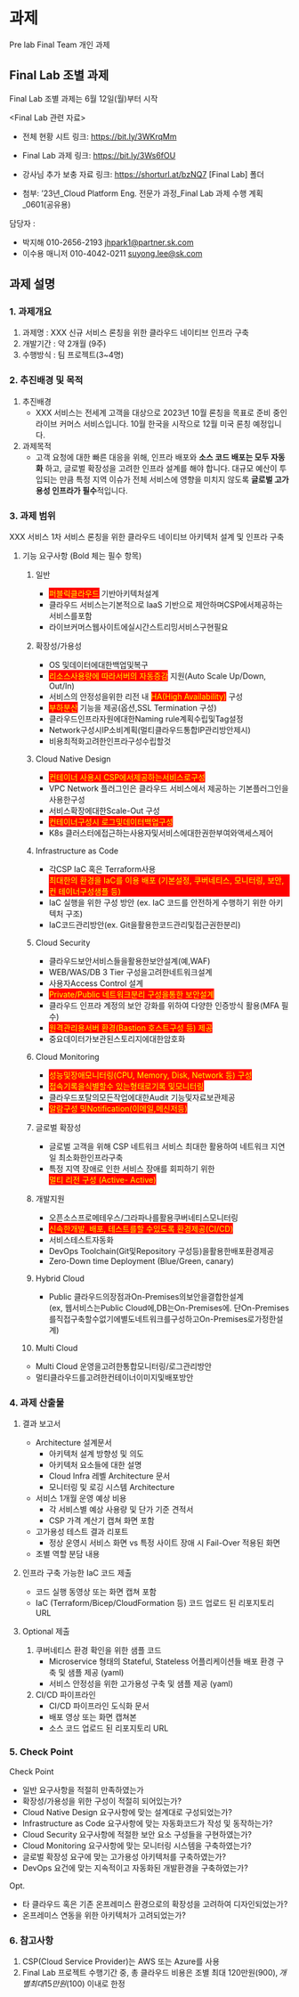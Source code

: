 <style>
.burk {
    background-color: red;
    color: yellow;
    display:inline-block;
}
</style>


# 과제

Pre lab
Final Team
개인 과제

## Final Lab 조별 과제

Final Lab 조별 과제는 6월 12일(월)부터 시작


<Final Lab 관련 자료>
- 전체 현황 시트 링크: https://bit.ly/3WKrqMm
- Final Lab 과제 링크: https://bit.ly/3Ws6fOU
- 강사님 추가 보충 자료 링크: https://shorturl.at/bzNQ7 [Final Lab] 폴더

- 첨부: ’23년_Cloud Platform Eng. 전문가 과정_Final Lab 과제 수행 계획_0601(공유용)


담당자 : 
- 박지해 010-2656-2193  jhpark1@partner.sk.com
- 이수용 매니저 010-4042-0211  suyong.lee@sk.com



## 과제 설명

### 1. 과제개요
1) 과제명 : XXX 신규 서비스 론칭을 위한 클라우드 네이티브 인프라 구축
2) 개발기간 : 약 2개월 (9주)
3) 수행방식 : 팀 프로젝트(3~4명)

### 2. 추진배경 및 목적
1) 추진배경
   - XXX 서비스는 전세계 고객을 대상으로 2023년 10월 론칭을 목표로 준비 중인 라이브 커머스 서비스입니다. 10월 한국을 시작으로 12월 미국 론칭 예정입니다.
2) 과제목적
   - 고객 요청에 대한 빠른 대응을 위해, 인프라 배포와 **소스 코드 배포는 모두 자동화**   하고, 글로벌 확장성을 고려한 인프라 설계를 해야 합니다. 대규모 예산이 투입되는 만큼 특정 지역 이슈가 전체 서비스에 영향을 미치지 않도록 **글로벌 고가용성 인프라가 필수**적입니다.
### 3. 과제 범위
XXX 서비스 1차 서비스 론칭을 위한 클라우드 네이티브 아키텍처 설계 및 인프라 구축

1) 기능 요구사항 (Bold 체는 필수 항목)

   1. 일반

      - <span class=burk>퍼블릭클라우드</span> 기반아키텍처설계
      - 클라우드 서비스는기본적으로 IaaS 기반으로 제안하며CSP에서제공하는서비스를포함
      - 라이브커머스웹사이트에실시간스트리밍서비스구현필요
   2. 확장성/가용성

      - OS 및데이터에대한백업및복구
      - <span class=burk>리소스사용량에 따라서버의 자동증감</span> 지원(Auto Scale Up/Down, Out/In)
      - 서비스의 안정성을위한 리전 내 <span class=burk>HA(High Availability)</span> 구성
      - <span class=burk>부하분산</span> 기능을 제공(옵션,SSL Termination 구성)
      - 클라우드인프라자원에대한Naming rule계획수립및Tag설정
      - Network구성시IP소비계획(멀티클라우드통합IP관리방안제시)
      - 비용최적화고려한인프라구성수립할것

   3. Cloud Native Design

      - <span class=burk>컨테이너 사용시 CSP에서제공하는서비스로구성 </span>
      - VPC Network 플러그인은 클라우드 서비스에서 제공하는 기본플러그인을 사용한구성
      - 서비스확장에대한Scale-Out 구성
      - <span class=burk>컨테이너구성시 로그및데이터백업구성</span>
      - K8s 클러스터에접근하는사용자및서비스에대한권한부여와액세스제어
   4. Infrastructure as Code

      - 각CSP IaC 혹은 Terraform사용
      - <span class=burk>최대한의 환경을 IaC를 이용 배포 (기본설정, 쿠버네티스, 모니터링, 보안, 컨 테이너구성샘플 등)</span>
      - IaC 실행을 위한 구성 방안 (ex. IaC 코드를 안전하게 수행하기 위한 아키텍처 구조)
      - IaC코드관리방안(ex. Git을활용한코드관리및접근권한분리)
   5. Cloud  Security
      - 클라우드보안서비스들을활용한보안설계(예,WAF)
      - WEB/WAS/DB 3 Tier 구성을고려한네트워크설계
      - 사용자Access Control 설계
      - <span class=burk>Private/Public 네트워크분리 구성을통한 보안설계 </span>
      - 클라우드 인프라 계정의 보안 강화를 위하여 다양한 인증방식 활용(MFA 필     수)
      - <span class=burk>원격관리용서버 환경(Bastion 호스트구성 등) 제공</span>
      - 중요데이터가보관된스토리지에대한암호화
   
   6. Cloud Monitoring
      - <span class=burk>성능및장애모니터링(CPU, Memory, Disk, Network 등) 구성</span>
      - <span class=burk>접속기록을식별할수 있는형태로기록 및모니터링</span>
      - 클라우드포탈의모든작업에대한Audit 기능및자료보관제공
      - <span class=burk>알람구성 및Notification(이메일,메신저등)</span>
   7. 글로벌 확장성

      - 글로벌 고객을 위해 CSP 네트워크 서비스 최대한 활용하여 네트워크 지연일 최소화한인프라구축
      - 특정 지역 장애로 인한 서비스 장애를 회피하기 위한 <span class=burk>멀티 리전 구성 (Active- Active)</span>
   8. 개발지원

      - 오픈소스프로메테우스/그라파나를활용쿠버네티스모니터링
      - <span class=burk>신속한개발, 배포, 테스트를할 수있도록 환경제공(CI/CD)</span>
      - 서비스테스트자동화
      - DevOps Toolchain(Git및Repository 구성등)을활용한배포환경제공
      - Zero-Down time Deployment (Blue/Green, canary)
   9. Hybrid Cloud
      - Public 클라우드의장점과On-Premises의보안을결합한설계  <br>
        (ex, 웹서비스는Public Cloud에,DB는On-Premises에. 단On-Premises를직접구축할수없기에별도네트워크를구성하고On-Premises로가정한설계)

   10. Multi Cloud

      - Multi Cloud 운영을고려한통합모니터링/로그관리방안
      - 멀티클라우드를고려한컨테이너이미지및배포방안


### 4. 과제 산출물
1. 결과 보고서
   - Architecture 설계문서
     - 아키텍처 설계 방향성 및 의도
     - 아키텍처 요소들에 대한 설명
     - Cloud Infra 레벨 Architecture 문서
     - 모니터링 및 로깅 시스템 Architecture
   - 서비스 1개월 운영 예상 비용
     - 각 서비스별 예상 사용량 및 단가 기준 견적서
     - CSP 가격 계산기 캡쳐 화면 포함
   - 고가용성 테스트 결과 리포트
     - 정상 운영시 서비스 화면 vs 특정 사이트 장애 시 Fail-Over 적용된 화면
   - 조별 역할 분담 내용

2. 인프라 구축 가능한 IaC 코드 제출
   - 코드 실행 동영상 또는 화면 캡쳐 포함
   - IaC (Terraform/Bicep/CloudFormation 등) 코드 업로드 된 리포지토리 URL
3. Optional 제출
   1. 쿠버네티스 환경 확인을 위한 샘플 코드
      - Microservice 형태의 Stateful, Stateless 어플리케이션들 배포 환경 구축 및 샘플 제공 (yaml)
      - 서비스 안정성을 위한 고가용성 구축 및 샘플 제공 (yaml)
   2. CI/CD 파이프라인
      - CI/CD 파이프라인 도식화 문서
      - 배포 영상 또는 화면 캡쳐본
      - 소스 코드 업로드 된 리포지토리 URL


### 5. Check Point

Check Point
- 일반 요구사항을 적절히 만족하였는가
- 확장성/가용성을 위한 구성이 적절히 되어있는가?
- Cloud Native Design 요구사항에 맞는 설계대로 구성되었는가?
- Infrastructure as Code 요구사항에 맞는 자동화코드가 작성 및 동작하는가?
- Cloud Security 요구사항에 적절한 보안 요소 구성들을 구현하였는가?
- Cloud Monitoring 요구사항에 맞는 모니터링 시스템을 구축하였는가?
- 글로벌 확장성 요구에 맞는 고가용성 아키텍처를 구축하였는가?
- DevOps 요건에 맞는 지속적이고 자동화된 개발환경을 구축하였는가?

Opt.
- 타 클라우드 혹은 기존 온프레미스 환경으로의 확장성을 고려하여 디자인되었는가?
- 온프레미스 연동을 위한 아키텍처가 고려되었는가?


### 6. 참고사항
1. CSP(Cloud Service Provider)는 AWS 또는 Azure를 사용
2. Final Lab 프로젝트 수행기간 중, 총 클라우드 비용은 조별 최대 120만원($900), 개별 최대 15만원($100) 이내로 한정